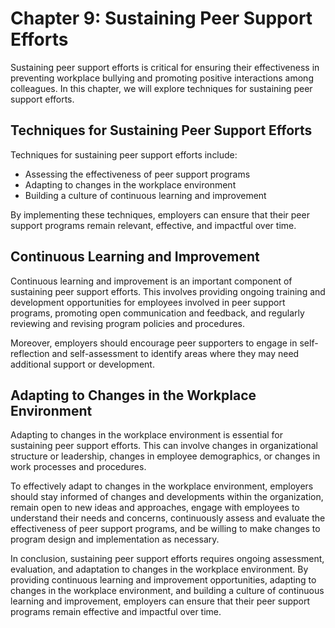 Chapter 9: Sustaining Peer Support Efforts
==========================================

Sustaining peer support efforts is critical for ensuring their effectiveness in preventing workplace bullying and promoting positive interactions among colleagues. In this chapter, we will explore techniques for sustaining peer support efforts.

Techniques for Sustaining Peer Support Efforts
----------------------------------------------

Techniques for sustaining peer support efforts include:

* Assessing the effectiveness of peer support programs
* Adapting to changes in the workplace environment
* Building a culture of continuous learning and improvement

By implementing these techniques, employers can ensure that their peer support programs remain relevant, effective, and impactful over time.

Continuous Learning and Improvement
-----------------------------------

Continuous learning and improvement is an important component of sustaining peer support efforts. This involves providing ongoing training and development opportunities for employees involved in peer support programs, promoting open communication and feedback, and regularly reviewing and revising program policies and procedures.

Moreover, employers should encourage peer supporters to engage in self-reflection and self-assessment to identify areas where they may need additional support or development.

Adapting to Changes in the Workplace Environment
------------------------------------------------

Adapting to changes in the workplace environment is essential for sustaining peer support efforts. This can involve changes in organizational structure or leadership, changes in employee demographics, or changes in work processes and procedures.

To effectively adapt to changes in the workplace environment, employers should stay informed of changes and developments within the organization, remain open to new ideas and approaches, engage with employees to understand their needs and concerns, continuously assess and evaluate the effectiveness of peer support programs, and be willing to make changes to program design and implementation as necessary.

In conclusion, sustaining peer support efforts requires ongoing assessment, evaluation, and adaptation to changes in the workplace environment. By providing continuous learning and improvement opportunities, adapting to changes in the workplace environment, and building a culture of continuous learning and improvement, employers can ensure that their peer support programs remain effective and impactful over time.
